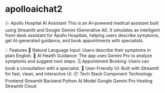 # apolloaichat2

🩺 Apollo Hospital AI Assistant
This is an AI-powered medical assistant built using Streamlit and Google Gemini (Generative AI). It simulates an intelligent front-desk assistant for Apollo Hospitals, helping users describe symptoms, get AI-generated guidance, and book appointments with specialists.


💡 Features
🎤 Natural Language Input: Users describe their symptoms in plain English.
🧠 AI Health Guidance: The app uses Gemini Pro to analyze symptoms and suggest next steps.
🗓️ Appointment Booking: Users can book a consultation with a specialist.
📱 User-Friendly UI: Built with Streamlit for fast, clean, and interactive UI.
📦 Tech Stack
Component	Technology
Frontend	Streamlit
Backend	Python
AI Model	Google Gemini Pro
Hosting	Streamlit Cloud
